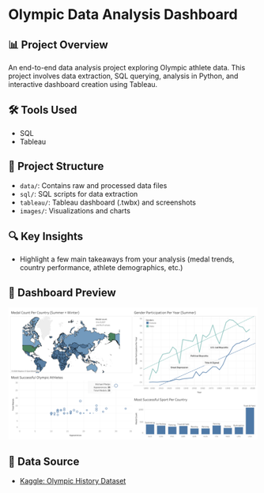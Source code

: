 # Olympic Data Analysis Dashboard

## 📊 Project Overview
An end-to-end data analysis project exploring Olympic athlete data. This project involves data extraction, SQL querying, analysis in Python, and interactive dashboard creation using Tableau.

## 🛠️ Tools Used
- SQL
- Tableau

## 📂 Project Structure
- `data/`: Contains raw and processed data files
- `sql/`: SQL scripts for data extraction
- `tableau/`: Tableau dashboard (.twbx) and screenshots
- `images/`: Visualizations and charts

## 🔍 Key Insights
- Highlight a few main takeaways from your analysis (medal trends, country performance, athlete demographics, etc.)

## 📌 Dashboard Preview
![Olympic Dashboard Preview](https://github.com/Blake-Allan-Smith/Olympics-Data/blob/main/Olympics%20Data%20Dashboard.png?raw=true)

## 📁 Data Source
- [Kaggle: Olympic History Dataset](https://www.kaggle.com/datasets/heesoo37/120-years-of-olympic-history-athletes-and-results)
